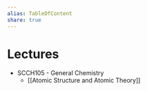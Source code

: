 ```yaml
---
alias: TableOfContent
share: true
---
```


# Lectures

- SCCH105 - General Chemistry
	- [[Atomic Structure and Atomic Theory]]
